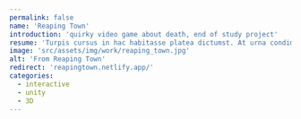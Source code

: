 ```yaml
---
permalink: false
name: 'Reaping Town'
introduction: 'quirky video game about death, end of study project'
resume: 'Turpis cursus in hac habitasse platea dictumst. At urna condimentum mattis pellentesque. Enim lobortis scelerisque fermentum dui faucibus in ornare quam. Viverra vitae congue eu consequat ac felis donec. Ante metus dictum at tempor. Morbi enim nunc faucibus a pellentesque sit amet porttitor. Leo duis ut diam quam nulla porttitor massa.'
image: 'src/assets/img/work/reaping_town.jpg'
alt: 'From Reaping Town'
redirect: 'reapingtown.netlify.app/'
categories:
  - interactive
  - unity
  - 3D 
---
```

